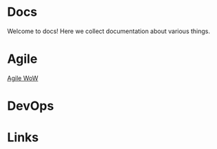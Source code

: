 # Docs
Welcome to docs! Here we collect documentation about various things.

# Agile
[Agile WoW](/agile/wow.md)
# DevOps

# Links

# 

